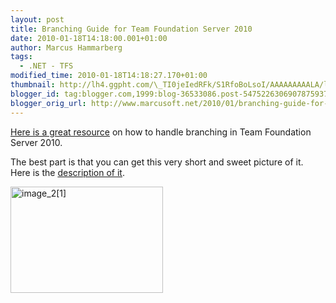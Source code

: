 ```yaml
---
layout: post
title: Branching Guide for Team Foundation Server 2010
date: 2010-01-18T14:18:00.001+01:00
author: Marcus Hammarberg
tags:
  - .NET - TFS
modified_time: 2010-01-18T14:18:27.170+01:00
thumbnail: http://lh4.ggpht.com/\_TI0jeIedRFk/S1RfoBoLsoI/AAAAAAAAALA/la_76x5SuqM/s72-c/image_2%5B1%5D_thumb.png?imgmax=800
blogger_id: tag:blogger.com,1999:blog-36533086.post-5475226306907875937
blogger_orig_url: http://www.marcusoft.net/2010/01/branching-guide-for-team-foundation.html
---
```



<a href="http://tfsbranchingguideiii.codeplex.com/" target="_blank">Here
is a great resource</a> on how to handle branching in Team Foundation
Server 2010.

The best part is that you can get this very short and sweet picture of
it. Here is the <a
href="http://tfsbranchingguideii.codeplex.com/Release/ProjectReleases.aspx?ReleaseId=20785#DownloadId=52462"
target="_blank">description of it</a>.

[<img
src="http://lh4.ggpht.com/_TI0jeIedRFk/S1RfoBoLsoI/AAAAAAAAALA/la_76x5SuqM/image_2%5B1%5D_thumb.png?imgmax=800"
title="image_2[1]"
style="border-right-width: 0px; display: inline; border-top-width: 0px; border-bottom-width: 0px; border-left-width: 0px"
data-border="0" width="244" height="170" alt="image_2[1]" />](http://lh3.ggpht.com/_TI0jeIedRFk/S1RfnoTMa7I/AAAAAAAAAK8/G-5rjCPlEOI/s1600-h/image_2%5B1%5D%5B2%5D.png)
